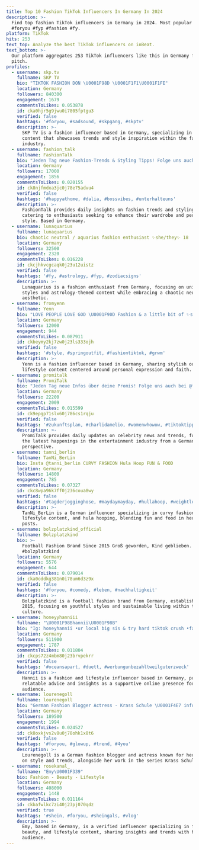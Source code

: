 ```yaml
---
title: Top 10 Fashion TikTok Influencers In Germany In 2024
description: >-
  Find top fashion TikTok influencers in Germany in 2024. Most popular hashtags:
  #foryou #fyp #fashion #fy.
platform: TikTok
hits: 253
text_top: Analyze the best TikTok influencers on inBeat.
text_bottom: >-
  Our platform aggregates 253 TikTok influencers like this in Germany for you to
  pitch.
profiles:
  - username: skp.tv
    fullname: SKP TV
    bio: "TIKTOK FASHION DON \U0001F98D \U0001F1F1\U0001F1FE"
    location: Germany
    followers: 840300
    engagement: 1679
    commentsToLikes: 0.053878
    id: cka0hjr5g9jwu0i7805fptgu3
    verified: false
    hashtags: '#foryou, #sadsound, #skpgang, #skptv'
    description: >-
      SKP TV is a fashion influencer based in Germany, specializing in TikTok
      content that showcases trends and style inspiration within the fashion
      industry.
  - username: fashion_talk
    fullname: FashionTalk
    bio: "Jeden Tag neue Fashion-Trends & Styling Tipps! Folge uns auch bei @promitalk \U0001F4AB"
    location: Germany
    followers: 17000
    engagement: 1856
    commentsToLikes: 0.020155
    id: ck8njfmdxa3jc0j78e75advu4
    verified: false
    hashtags: '#happyathome, #dalia, #bossvibes, #unterhalteuns'
    description: >-
      FashionTalk provides daily insights on fashion trends and styling tips,
      catering to enthusiasts seeking to enhance their wardrobe and personal
      style. Based in Germany.
  - username: lunaquarius
    fullname: lunaquarius
    bio: chaotic neutral / aquarius fashion enthusiast ✨she/they✨ 18
    location: Germany
    followers: 32500
    engagement: 2320
    commentsToLikes: 0.016228
    id: ckcjhkvcgcaqk0j23u12uistz
    verified: false
    hashtags: '#fy, #astrology, #fyp, #zodiacsigns'
    description: >-
      Lunaquarius is a fashion enthusiast from Germany, focusing on unique
      styles and astrology-themed content while embracing a chaotic neutral
      aesthetic.
  - username: fromyenn
    fullname: Yenn
    bio: "LOVE PEOPLE LOVE GOD \U0001F90D Fashion & a little bit of ✨spice✨"
    location: Germany
    followers: 12000
    engagement: 944
    commentsToLikes: 0.087911
    id: ckbeymy2kj7zw0j23ls333ojh
    verified: false
    hashtags: '#style, #springoutfit, #fashiontiktok, #grwm'
    description: >-
      Yenn is a fashion influencer based in Germany, sharing stylish outfits and
      lifestyle content centered around personal expression and faith.
  - username: promitalk
    fullname: PromiTalk
    bio: "Jeden Tag neue Infos über deine Promis! Folge uns auch bei @fashion_talk \U0001F4AB"
    location: Germany
    followers: 22200
    engagement: 2009
    commentsToLikes: 0.015599
    id: ck9epgp71slx60j786cs1rqju
    verified: false
    hashtags: '#zukunftsplan, #charlidamelio, #womenwhowow, #tiktoktipps'
    description: >-
      PromiTalk provides daily updates on celebrity news and trends, focusing on
      the latest happenings in the entertainment industry from a German
      perspective.
  - username: tanni_berlin
    fullname: TanNi_BerLin
    bio: Insta @tanni_berlin CURVY FASHION Hula Hoop FUN & FOOD
    location: Germany
    followers: 14800
    engagement: 785
    commentsToLikes: 0.07327
    id: ckc8wpa96k7ff0j236coua8wy
    verified: false
    hashtags: '#tagderjogginghose, #maydaymayday, #hullahoop, #weightloss'
    description: >-
      TanNi_BerLin is a German influencer specializing in curvy fashion,
      lifestyle content, and hula hooping, blending fun and food in her engaging
      posts.
  - username: bolzplatzkind_official
    fullname: Bolzplatzkind
    bio: >-
      Football Fashion Brand Since 2015 Groß geworden, Kind geblieben.
      #bolzplatzkind
    location: Germany
    followers: 5576
    engagement: 644
    commentsToLikes: 0.079014
    id: cka0oddkg381n0i78um6d3z9x
    verified: false
    hashtags: '#foryou, #comedy, #leben, #nachhaltigkeit'
    description: >-
      Bolzplatzkind is a football fashion brand from Germany, established in
      2015, focusing on youthful styles and sustainable living within the sports
      culture.
  - username: honeyyhanniii
    fullname: "\U0001F98Bhannii\U0001F98B"
    bio: "Ig: honeyhannii •ur local big sis & try hard tiktok crush •fashion & advice\U0001F90E\U0001F91D"
    location: Germany
    followers: 511900
    engagement: 1787
    commentsToLikes: 0.011804
    id: ckcps72z4mbm80j23brvpekrr
    verified: false
    hashtags: '#oceansapart, #duett, #werbungunbezahltweilguterzweck'
    description: >-
      Hannii is a fashion and lifestyle influencer based in Germany, providing
      relatable advice and insights as a supportive online presence for her
      audience.
  - username: lourenegoll
    fullname: lourenegoll
    bio: "German Fashion Blogger Actress - Krass Schule \U0001F4E7 info@lourenegoll.de LIVE: 19Uhr"
    location: Germany
    followers: 189500
    engagement: 1994
    commentsToLikes: 0.024527
    id: ck8oxkjvs2v8u0j78ohk1x8t6
    verified: false
    hashtags: '#foryou, #glowup, #trend, #4you'
    description: >-
      Lourenegoll is a German fashion blogger and actress known for her insights
      on style and trends, alongside her work in the series Krass Schule.
  - username: rosekanal_
    fullname: "Emy\U0001F339"
    bio: Fashion - Beauty - Lifestyle
    location: Germany
    followers: 408000
    engagement: 1448
    commentsToLikes: 0.011164
    id: ckbafwlkc7zi40j23pj070qdz
    verified: true
    hashtags: '#shein, #foryou, #sheingals, #vlog'
    description: >-
      Emy, based in Germany, is a verified influencer specializing in fashion,
      beauty, and lifestyle content, sharing insights and trends with her
      audience.
---
```


